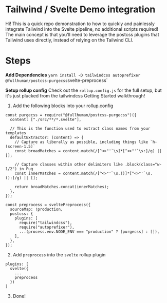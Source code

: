 # Tailwind / Svelte Demo integration

Hi! This is a quick repo demonstration to how to quickly and painlessly integrate Tailwind into the Svelte pipeline, no additional scripts required! The main concept is that you'll need to leverage the postcss plugins that Tailwind uses directly, instead of relying on the Tailwind CLI. 

# Steps

**Add Dependencies**
`yarn install -D tailwindcss autoprefixer @fullhuman/postcss-purgecss`svelte-preprocess`

**Setup rollup config**
Check out the `rollup.config.js` for the full setup, but it's just plucked from the tailwindcss Getting Started walkthrough!

1. Add the following blocks into your rollup.config

```
const purgecss = require("@fullhuman/postcss-purgecss")({
  content: ["./src/**/*.svelte"],

  // This is the function used to extract class names from your templates
  defaultExtractor: (content) => {
    // Capture as liberally as possible, including things like `h-(screen-1.5)`
    const broadMatches = content.match(/[^<>"'`\s]*[^<>"'`\s:]/g) || [];

    // Capture classes within other delimiters like .block(class="w-1/2") in Pug
    const innerMatches = content.match(/[^<>"'`\s.()]*[^<>"'`\s.():]/g) || [];

    return broadMatches.concat(innerMatches);
  },
});

const preprocess = sveltePreprocess({
  sourceMap: !production,
  postcss: {
    plugins: [
      require("tailwindcss"),
      require("autoprefixer"),
      ...(process.env.NODE_ENV === "production" ? [purgecss] : []),
    ],
  },
});
```

2. Add `preprocess` into the `svelte` rollup plugin


```
plugins: [
  svelte({
    ...
    preprocess
  })
]
```

3. Done! 